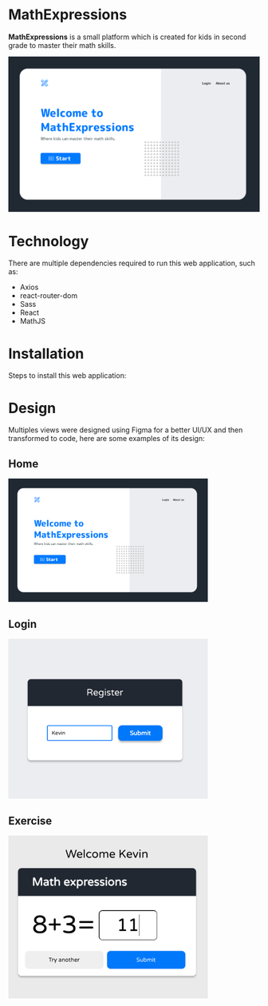 # MathExpressions
**MathExpressions** is a small platform which is created for kids in second grade to master their math skills.

![MathExpressions design 1](./src/img/design-1.png)

# Technology
 There are  multiple dependencies required to run this web application, such as:

 - Axios 
 - react-router-dom
 - Sass
 - React
 - MathJS

# Installation
Steps to install this web application:
 

# Design 
Multiples views were designed using Figma for a better UI/UX and then transformed to code, here are some examples of its design: 

##  Home
<img src="./src/img/design-1.png" width="400" >

## Login 
<img src="./src/img/design-3.png" width="400">

## Exercise  
<img src="./src/img/design-4.png" width="400">




